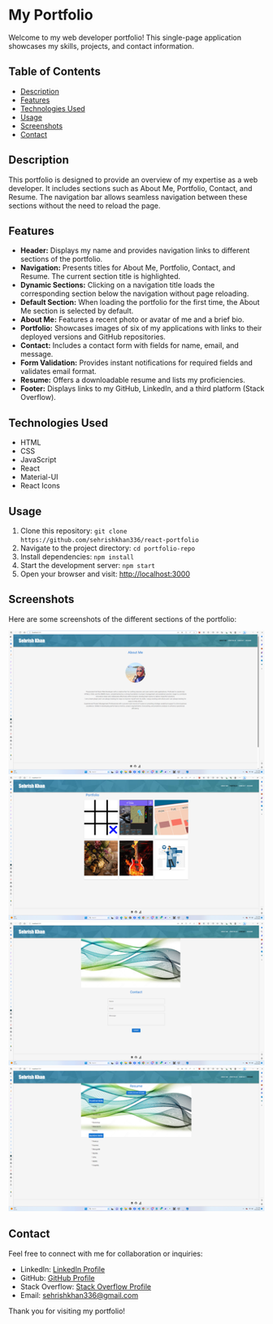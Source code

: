 # My Portfolio
Welcome to my web developer portfolio! This single-page application showcases my skills, projects, and contact information.

## Table of Contents

- [Description](#description)
- [Features](#features)
- [Technologies Used](#technologies-used)
- [Usage](#usage)
- [Screenshots](#screenshots)
- [Contact](#contact)

## Description

This portfolio is designed to provide an overview of my expertise as a web developer. It includes sections such as About Me, Portfolio, Contact, and Resume. The navigation bar allows seamless navigation between these sections without the need to reload the page.

## Features

- **Header:** Displays my name and provides navigation links to different sections of the portfolio.
- **Navigation:** Presents titles for About Me, Portfolio, Contact, and Resume. The current section title is highlighted.
- **Dynamic Sections:** Clicking on a navigation title loads the corresponding section below the navigation without page reloading.
- **Default Section:** When loading the portfolio for the first time, the About Me section is selected by default.
- **About Me:** Features a recent photo or avatar of me and a brief bio.
- **Portfolio:** Showcases images of six of my applications with links to their deployed versions and GitHub repositories.
- **Contact:** Includes a contact form with fields for name, email, and message.
- **Form Validation:** Provides instant notifications for required fields and validates email format.
- **Resume:** Offers a downloadable resume and lists my proficiencies.
- **Footer:** Displays links to my GitHub, LinkedIn, and a third platform (Stack Overflow).

## Technologies Used

- HTML
- CSS
- JavaScript
- React
- Material-UI
- React Icons

## Usage

1. Clone this repository: `git clone https://github.com/sehrishkhan336/react-portfolio`
2. Navigate to the project directory: `cd portfolio-repo`
3. Install dependencies: `npm install`
4. Start the development server: `npm start`
5. Open your browser and visit: [http://localhost:3000](http://localhost:3000)

## Screenshots

Here are some screenshots of the different sections of the portfolio:

![About Me Section](./src/images/screenshots/Screenshot%20(315).png)
![Portfolio Section](./src/images/screenshots/Screenshot%20(316).png)
![Contact Section](./src/images/screenshots/Screenshot%20(317).png)
![Resume Section](./src/images/screenshots/Screenshot%20(318).png)

## Contact

Feel free to connect with me for collaboration or inquiries:

- LinkedIn: [LinkedIn Profile](https://www.linkedin.com/in/sehrish-khan-63056416/)
- GitHub: [GitHub Profile](https://github.com/sehrishkhan336)
- Stack Overflow: [Stack Overflow Profile](https://stackoverflow.com/users/21168319/sehrish-khan)
- Email: sehrishkhan336@gmail.com

Thank you for visiting my portfolio!


